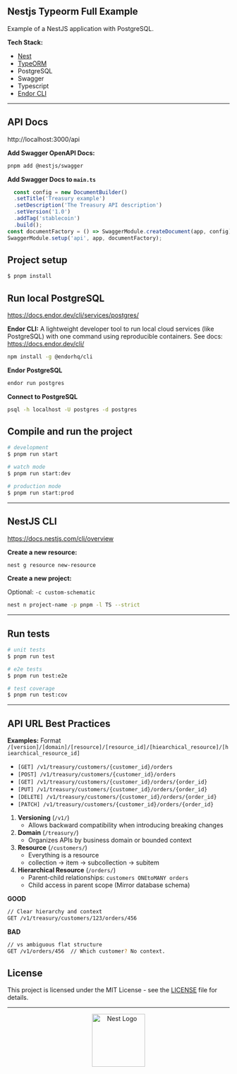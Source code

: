 ## Nestjs Typeorm Full Example

Example of a NestJS application with PostgreSQL.

**Tech Stack:**

- [Nest](https://github.com/nestjs/nest)
- [TypeORM](https://docs.nestjs.com/techniques/database#typeorm-integration)
- PostgreSQL
- Swagger
- Typescript
- [Endor CLI](https://docs.endor.dev/cli/)

----

## API Docs

http://localhost:3000/api

**Add Swagger OpenAPI Docs:**

```bash
pnpm add @nestjs/swagger
```

**Add Swagger Docs to `main.ts`**

```typescript
  const config = new DocumentBuilder()
  .setTitle('Treasury example')
  .setDescription('The Treasury API description')
  .setVersion('1.0')
  .addTag('stablecoin')
  .build();
const documentFactory = () => SwaggerModule.createDocument(app, config);
SwaggerModule.setup('api', app, documentFactory);
```

## Project setup

```bash
$ pnpm install
```

## Run local PostgreSQL

https://docs.endor.dev/cli/services/postgres/

**Endor CLI:**
A lightweight developer tool to run local cloud services (like PostgreSQL) with one command
using reproducible containers. See docs: https://docs.endor.dev/cli/

```bash
npm install -g @endorhq/cli
```

**Endor PostgreSQL**

```bash
endor run postgres
```

**Connect to PostgreSQL**

```bash
psql -h localhost -U postgres -d postgres
```

## Compile and run the project

```bash
# development
$ pnpm run start

# watch mode
$ pnpm run start:dev

# production mode
$ pnpm run start:prod
```

----

## NestJS CLI

https://docs.nestjs.com/cli/overview

**Create a new resource:**

```bash
nest g resource new-resource
```

**Create a new project:**

Optional:
`-c custom-schematic`

```bash 
nest n project-name -p pnpm -l TS --strict
```

----

## Run tests

```bash
# unit tests
$ pnpm run test

# e2e tests
$ pnpm run test:e2e

# test coverage
$ pnpm run test:cov
```

----

## API URL Best Practices

**Examples:**
Format `/[version]/[domain]/[resource]/[resource_id]/[hiearchical_resource]/[hiearchical_resource_id]`

- `[GET] /v1/treasury/customers/{customer_id}/orders`
- `[POST] /v1/treasury/customers/{customer_id}/orders`
- `[GET] /v1/treasury/customers/{customer_id}/orders/{order_id}`
- `[PUT] /v1/treasury/customers/{customer_id}/orders/{order_id}`
- `[DELETE] /v1/treasury/customers/{customer_id}/orders/{order_id}`
- `[PATCH] /v1/treasury/customers/{customer_id}/orders/{order_id}`

1. **Versioning** (`/v1/`)
    - Allows backward compatibility when introducing breaking changes
2. **Domain** (`/treasury/`)
    - Organizes APIs by business domain or bounded context
3. **Resource** (`/customers/`)
    - Everything is a resource
    - collection → item → subcollection → subitem
4. **Hierarchical Resource** (`/orders/`)
    - Parent-child relationships: `customers ONEtoMANY orders`
    - Child access in parent scope (Mirror database schema)

**GOOD**
```bash
// Clear hierarchy and context
GET /v1/treasury/customers/123/orders/456
```

**BAD**
```bash
// vs ambiguous flat structure
GET /v1/orders/456  // Which customer? No context.
```

## License

This project is licensed under the MIT License - see the [LICENSE](./LICENSE) file for details.

----

<p align="center">
  <a href="http://nestjs.com/" target="blank"><img src="https://nestjs.com/img/logo-small.svg" width="120" alt="Nest Logo" /></a>
</p>


